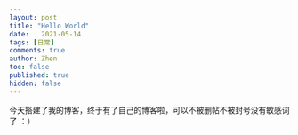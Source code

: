 ```yaml
---
layout: post
title: "Hello World"
date:   2021-05-14
tags: [日常]
comments: true
author: Zhen
toc: false
published: true
hidden: false
---
```

今天搭建了我的博客，终于有了自己的博客啦，可以不被删帖不被封号没有敏感词了 ：）
<!--stackedit_data:
eyJoaXN0b3J5IjpbLTE2MjM4OTgzOTYsLTg0ODM0MzIyMyw2MT
A5MzQxNTMsNjEwOTM0MTUzLDExMjU3MjYyNF19
-->